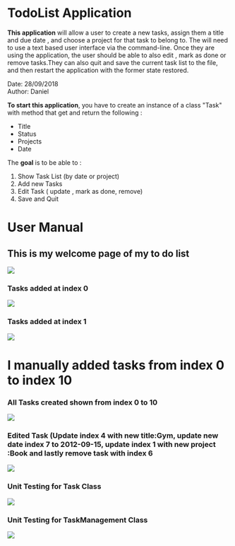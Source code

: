 # TodoList Application

**This application** will allow a user to create a new tasks, assign them a title and due date , and choose a project for that task to belong to. The will need to use a text based user interface via the command-line. Once they are using the application, the user should be able to also edit , mark as done or remove tasks.They can also quit and save the current task list to the file, and then restart the application with the former state restored.

Date: 28/09/2018  
Author: Daniel  

**To start this application**, you have to create an instance of a class "Task" with method that get and return the following :

* Title  
* Status  
* Projects
* Date  
  

The **goal** is to be able to :

1. Show Task List (by date or project)  
1. Add new Tasks  
1. Edit Task ( update , mark as done, remove)  
1. Save and Quit  

# User Manual
## This is my welcome page of my to do list

![](https://user-images.githubusercontent.com/25740696/46871589-21780300-ce32-11e8-8ef2-f95e6a8e35e9.png)
###  Tasks added at index 0
![](https://user-images.githubusercontent.com/25740696/46871921-f4782000-ce32-11e8-90b5-9bfc1015c541.png)

### Tasks added at index 1
![](https://user-images.githubusercontent.com/25740696/46872275-f1c9fa80-ce33-11e8-8234-b3487d677bbd.png)
# I manually added tasks from index 0 to index 10
### All Tasks created shown from index 0 to 10
![](https://user-images.githubusercontent.com/25740696/46872546-b3810b00-ce34-11e8-9df1-719f9ff538b8.png)
### Edited Task (Update index 4 with new title:Gym, update new date index 7 to 2012-09-15, update index 1 with new project :Book and lastly remove task with index 6
![](https://user-images.githubusercontent.com/25740696/46872724-3c984200-ce35-11e8-96d7-9b9b14da008b.png)
### Unit Testing for Task Class
![](https://user-images.githubusercontent.com/25740696/46914653-a54ffd80-cfa0-11e8-80ed-85a56472f875.png)
### Unit Testing for TaskManagement Class
![](https://user-images.githubusercontent.com/25740696/46914714-55be0180-cfa1-11e8-946b-0498dc1d1857.png)

 
